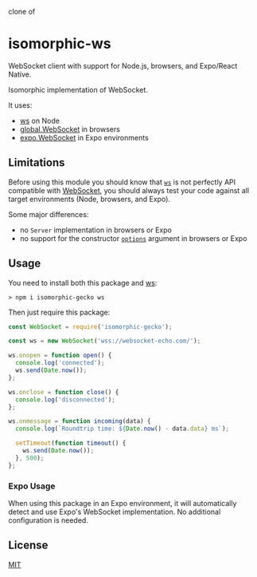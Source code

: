 clone of 

# isomorphic-ws

WebSocket client with support for Node.js, browsers, and Expo/React Native.

Isomorphic implementation of WebSocket.

It uses:
- [ws](https://github.com/websockets/ws) on Node
- [global.WebSocket](https://developer.mozilla.org/en-US/docs/Web/API/WebSocket) in browsers
- [expo.WebSocket](https://docs.expo.dev/versions/latest/sdk/websocket/) in Expo environments

## Limitations

Before using this module you should know that
[`ws`](https://github.com/websockets/ws/blob/master/doc/ws.md#class-websocket)
is not perfectly API compatible with
[WebSocket](https://developer.mozilla.org/en-US/docs/Web/API/WebSocket),
you should always test your code against all target environments (Node, browsers, and Expo).

Some major differences:

- no `Server` implementation in browsers or Expo
- no support for the constructor
  [`options`](https://github.com/websockets/ws/blob/master/doc/ws.md#new-websocketaddress-protocols-options)
  argument in browsers or Expo

## Usage

You need to install both this package and [ws](https://github.com/websockets/ws):

```
> npm i isomorphic-gecko ws
```

Then just require this package:

```js
const WebSocket = require('isomorphic-gecko');

const ws = new WebSocket('wss://websocket-echo.com/');

ws.onopen = function open() {
  console.log('connected');
  ws.send(Date.now());
};

ws.onclose = function close() {
  console.log('disconnected');
};

ws.onmessage = function incoming(data) {
  console.log(`Roundtrip time: ${Date.now() - data.data} ms`);

  setTimeout(function timeout() {
    ws.send(Date.now());
  }, 500);
};
```

### Expo Usage

When using this package in an Expo environment, it will automatically detect and use Expo's WebSocket implementation. No additional configuration is needed.

## License

[MIT](LICENSE)
